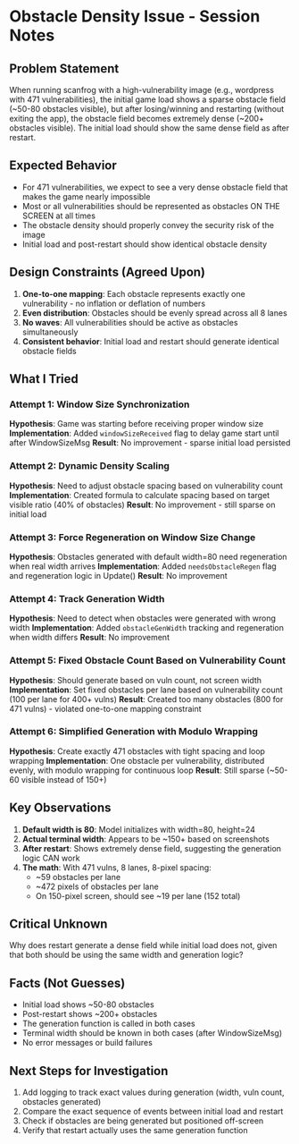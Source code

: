 # Obstacle Density Issue - Session Notes

## Problem Statement
When running scanfrog with a high-vulnerability image (e.g., wordpress with 471 vulnerabilities), the initial game load shows a sparse obstacle field (~50-80 obstacles visible), but after losing/winning and restarting (without exiting the app), the obstacle field becomes extremely dense (~200+ obstacles visible). The initial load should show the same dense field as after restart.

## Expected Behavior
- For 471 vulnerabilities, we expect to see a very dense obstacle field that makes the game nearly impossible
- Most or all vulnerabilities should be represented as obstacles ON THE SCREEN at all times
- The obstacle density should properly convey the security risk of the image
- Initial load and post-restart should show identical obstacle density

## Design Constraints (Agreed Upon)
1. **One-to-one mapping**: Each obstacle represents exactly one vulnerability - no inflation or deflation of numbers
2. **Even distribution**: Obstacles should be evenly spread across all 8 lanes
3. **No waves**: All vulnerabilities should be active as obstacles simultaneously
4. **Consistent behavior**: Initial load and restart should generate identical obstacle fields

## What I Tried

### Attempt 1: Window Size Synchronization
**Hypothesis**: Game was starting before receiving proper window size
**Implementation**: Added `windowSizeReceived` flag to delay game start until after WindowSizeMsg
**Result**: No improvement - sparse initial load persisted

### Attempt 2: Dynamic Density Scaling
**Hypothesis**: Need to adjust obstacle spacing based on vulnerability count
**Implementation**: Created formula to calculate spacing based on target visible ratio (40% of obstacles)
**Result**: No improvement - still sparse on initial load

### Attempt 3: Force Regeneration on Window Size Change
**Hypothesis**: Obstacles generated with default width=80 need regeneration when real width arrives
**Implementation**: Added `needsObstacleRegen` flag and regeneration logic in Update()
**Result**: No improvement

### Attempt 4: Track Generation Width
**Hypothesis**: Need to detect when obstacles were generated with wrong width
**Implementation**: Added `obstacleGenWidth` tracking and regeneration when width differs
**Result**: No improvement

### Attempt 5: Fixed Obstacle Count Based on Vulnerability Count
**Hypothesis**: Should generate based on vuln count, not screen width
**Implementation**: Set fixed obstacles per lane based on vulnerability count (100 per lane for 400+ vulns)
**Result**: Created too many obstacles (800 for 471 vulns) - violated one-to-one mapping constraint

### Attempt 6: Simplified Generation with Modulo Wrapping
**Hypothesis**: Create exactly 471 obstacles with tight spacing and loop wrapping
**Implementation**: One obstacle per vulnerability, distributed evenly, with modulo wrapping for continuous loop
**Result**: Still sparse (~50-60 visible instead of 150+)

## Key Observations

1. **Default width is 80**: Model initializes with width=80, height=24
2. **Actual terminal width**: Appears to be ~150+ based on screenshots
3. **After restart**: Shows extremely dense field, suggesting the generation logic CAN work
4. **The math**: With 471 vulns, 8 lanes, 8-pixel spacing:
   - ~59 obstacles per lane
   - ~472 pixels of obstacles per lane
   - On 150-pixel screen, should see ~19 per lane (152 total)

## Critical Unknown
Why does restart generate a dense field while initial load does not, given that both should be using the same width and generation logic?

## Facts (Not Guesses)
- Initial load shows ~50-80 obstacles
- Post-restart shows ~200+ obstacles  
- The generation function is called in both cases
- Terminal width should be known in both cases (after WindowSizeMsg)
- No error messages or build failures

## Next Steps for Investigation
1. Add logging to track exact values during generation (width, vuln count, obstacles generated)
2. Compare the exact sequence of events between initial load and restart
3. Check if obstacles are being generated but positioned off-screen
4. Verify that restart actually uses the same generation function